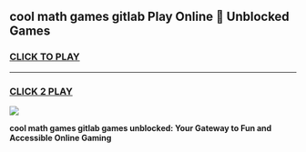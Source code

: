 
## cool math games gitlab Play Online 👋 Unblocked Games
<h3>
<a href="https://news.freeplayer.one?title=cool_math_games_gitlab&ref=17CMG">CLICK TO PLAY</a></h3>
<hr>

<h3>
<a href="https://news.freeplayer.one?title=cool_math_games_gitlab&ref=17CMG">CLICK 2 PLAY</a>
  
</h3>

<a href="https://news.freeplayer.one?title=cool_math_games_gitlab&ref=17CMG/"><img src="https://clearcache.store/games.png"></a>


**cool math games gitlab games unblocked: Your Gateway to Fun and Accessible Online Gaming**
